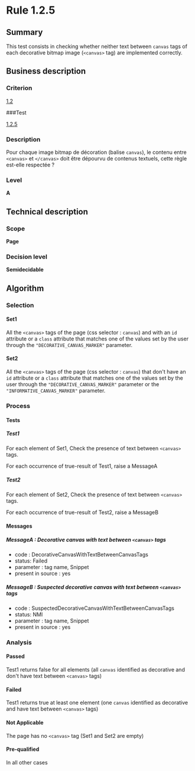 # Rule 1.2.5

## Summary

This test consists in checking whether neither text between `canvas` tags of each decorative bitmap image (`<canvas>` tag) are implemented correctly.

## Business description

### Criterion

[1.2](http://references.modernisation.gouv.fr/sites/default/files/RGAA3_RC2-1/referentiel_technique.htm#crit-1-2)

###Test

[1.2.5](http://references.modernisation.gouv.fr/sites/default/files/RGAA3_RC2-1/referentiel_technique.htm#test-1-2-5)

### Description

Pour chaque image bitmap de d&eacute;coration (balise `canvas`), le contenu entre `<canvas>` et `</canvas>` doit &ecirc;tre d&eacute;pourvu de contenus textuels, cette r&egrave;gle est-elle respect&eacute;e ?

### Level

**A**

## Technical description

### Scope

**Page**

### Decision level

**Semidecidable**

## Algorithm

### Selection

#### Set1
All the `<canvas>` tags of the page (css selector : `canvas`) and with an `id` attribute or a `class` attribute that matches one of the values set by the user through the `"DECORATIVE_CANVAS_MARKER"` parameter.

#### Set2
All the `<canvas>` tags of the page (css selector : `canvas`) that don't have an `id` attribute or a `class` attribute that matches one of the values set by the user through the `"DECORATIVE_CANVAS_MARKER"` parameter or the `"INFORMATIVE_CANVAS_MARKER"` parameter. 

### Process

#### Tests

##### Test1

For each element of Set1, Check the presence of text between `<canvas>` tags.

For each occurrence of true-result of Test1, raise a MessageA

##### Test2

For each element of Set2, Check the presence of text between `<canvas>` tags.

For each occurrence of true-result of Test2, raise a MessageB

#### Messages

##### MessageA : Decorative canvas with text between `<canvas>` tags

-    code : DecorativeCanvasWithTextBetweenCanvasTags
-    status: Failed
-    parameter : tag name, Snippet
-    present in source : yes

##### MessageB : Suspected decorative canvas with text between `<canvas>` tags

-    code : SuspectedDecorativeCanvasWithTextBetweenCanvasTags
-    status: NMI
-    parameter : tag name, Snippet
-    present in source : yes

### Analysis

#### Passed

Test1 returns false for all elements (all `canvas` identified as decorative and don't have text between `<canvas>` tags)

#### Failed

Test1 returns true at least one element (one `canvas` identified as decorative and have text between `<canvas>` tags)

#### Not Applicable

The page has no `<canvas>` tag (Set1 and Set2 are empty)

#### Pre-qualified

In all other cases






